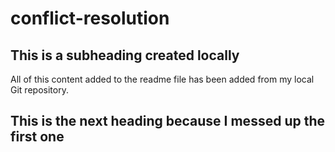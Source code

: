 # conflict-resolution

## This is a subheading created locally

  All of this content added to the readme file has been added from my local Git repository.

  ## This is the next heading because I messed up the first one